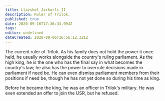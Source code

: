 ```yaml
---
title: Llazskel Jarkorli II
description: Ruler of Trilok.
published: true
date: 2020-09-16T17:36:33.994Z
tags: 
editor: undefined
dateCreated: 2020-09-06T16:56:12.321Z
---
```


The current ruler of Trilok. As his family does not hold the power it once held, he usually works alongside the country's ruling parliament. As the high king, he is the one who has the final say in what becomes the country's law; he also has the power to overrule decisions made in parliament if need be. He can even dismiss parliament members from their positions if need be, though he has not yet done so during his time as king.

Before he became the king, he was an officer in Trilok's military. He was even extended an offer to join the USR, but he refused.